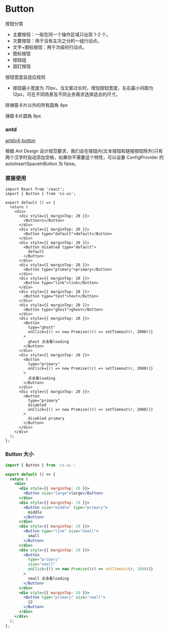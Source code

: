 # Button

按钮分类

- 主要按钮：一般在同一个操作区域只出现 1-2 个。
- 次要按钮：用于没有主次之分的一组行动点。
- 文字+图标按钮：用于次级的行动点。
- 图标按钮
- 按钮组
- 固钉按钮

按钮宽度自适应规则

- 按钮最小宽度为 70px，当文案过长时，增加按钮宽度，左右最小间距为 12px，可在不同场景及不同业务需求选择适合的尺寸。

除弹窗卡片以外的所有圆角 4px

弹窗卡片圆角 8px

### antd

[antdv4-button](https://4x.ant.design/components/button-cn/#API)

根据 Ant Design 设计规范要求，我们会在按钮内(文本按钮和链接按钮除外)只有两个汉字时自动添加空格，如果你不需要这个特性，可以设置 ConfigProvider 的 autoInsertSpaceInButton 为 false。

### 直接使用

```tsx
import React from 'react';
import { Button } from 'cs-ui';

export default () => {
  return (
    <div>
      <div style={{ marginTop: 20 }}>
        <Button>1</Button>
      </div>
      <div style={{ marginTop: 20 }}>
        <Button type="default">default</Button>
      </div>
      <div style={{ marginTop: 20 }}>
        <Button disabled type="default">
          default
        </Button>
      </div>
      <div style={{ marginTop: 20 }}>
        <Button type="primary">primary</Button>
      </div>
      <div style={{ marginTop: 20 }}>
        <Button type="link">link</Button>
      </div>
      <div style={{ marginTop: 20 }}>
        <Button type="text">text</Button>
      </div>
      <div style={{ marginTop: 20 }}>
        <Button type="ghost">ghost</Button>
      </div>
      <div style={{ marginTop: 20 }}>
        <Button
          type="ghost"
          onClick={() => new Promise((r) => setTimeout(r, 2000))}
        >
          ghost 点击看loading
        </Button>
      </div>
      <div style={{ marginTop: 20 }}>
        <Button
          type="primary"
          onClick={() => new Promise((r) => setTimeout(r, 2000))}
        >
          点击看loading
        </Button>
      </div>
      <div style={{ marginTop: 20 }}>
        <Button
          type="primary"
          disabled
          onClick={() => new Promise((r) => setTimeout(r, 2000))}
        >
          disabled primary
        </Button>
      </div>
    </div>
  );
};
```

### Button 大小

```jsx
import { Button } from 'cs-ui';

export default () => {
  return (
    <div>
      <div style={{ marginTop: 20 }}>
        <Button size="large">large</Button>
      </div>
      <div style={{ marginTop: 20 }}>
        <Button size="middle" type="primary">
          middle
        </Button>
      </div>
      <div style={{ marginTop: 20 }}>
        <Button type="link" size="small">
          small
        </Button>
      </div>
      <div style={{ marginTop: 20 }}>
        <Button
          type="primary"
          size="small"
          onClick={() => new Promise((r) => setTimeout(r, 2000))}
        >
          small 点击看loading
        </Button>
      </div>
      <div style={{ marginTop: 20 }}>
        <Button type="primary" size="small">
          12
        </Button>
      </div>
    </div>
  );
};
```

<API id="Button"></API>
